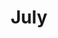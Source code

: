 ---
title: July
date: 
draft: false

# descripcion
description : Aros colgantes en plata 925.

materials: Plata 925

color: 

dimensions: Largo total 3.5cm

code: 01-01-0914

type: "Aros"

categories: []

price: $1.420,00

price_eftvo: $1.205,00

# Images
# first image will be shown in the product page
images:
  # - image: "images/path_to_image"
  # La ubicacion de las imagenes es imagenes/Aros/Aros.Colgantes/01-01-0914-july
  - image: "./images/aros/colgantes/01-01-0914-july.jpg"
  - image: "./images/aros/colgantes/01-01-0914-july_a.jpg"
  - image: "./images/aros/colgantes/01-01-0914-july_b.jpg"
  - image: "./images/aros/colgantes/01-01-0914-july_c.jpg"
---
